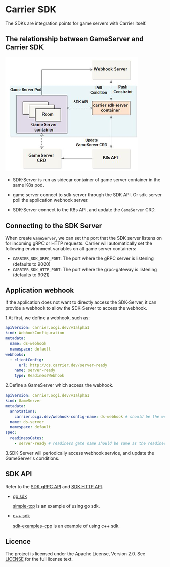 # Carrier SDK

The SDKs are integration points for game servers with Carrier itself.

## The relationship between GameServer and Carrier SDK

![](./docs/assets/sdk_arch.jpg)

* SDK-Server is run as sidecar container of game server container in the same K8s pod.

* game server connect to sdk-server through the SDK API. Or sdk-server poll the application webhook server.

* SDK-Server connect to the K8s API, and update the `GameServer` CRD.

## Connecting to the SDK Server

When create `GameServer`, we can set the port that the SDK server listens on for incoming gRPC or HTTP requests.
Carrier will automatically set the following environment variables on all game server containers:

* `CARRIER_SDK_GRPC_PORT`: The port where the gRPC server is listening (defaults to 9020)
* `CARRIER_SDK_HTTP_PORT`: The port where the grpc-gateway is listening (defaults to 9021)

## Application webhook

If the application does not want to directly access the SDK-Server, it can provide a webhook to allow the SDK-Server to access the webhook.

1.At first, we define a webhook, such as:

```yaml
apiVersion: carrier.ocgi.dev/v1alpha1
kind: WebhookConfiguration
metadata:
  name: ds-webhook
  namespace: default
webhooks:
  - clientConfig:
      url: http://ds.carrier.dev/server-ready
    name: server-ready
    type: ReadinessWebhook
```

2.Define a GameServer which access the webhook.

```yaml
apiVersion: carrier.ocgi.dev/v1alpha1
kind: GameServer
metadata:
  annotations:
    carrier.ocgi.dev/webhook-config-name: ds-webhook # should be the webhook name
  name: ds-server
  namespace: default
spec:
  readinessGates:
    - server-ready # readiness gate name should be same as the readiness gate name in webhook
```

3.SDK-Server will periodically access webhook service, and update the GameServer's conditions.

## SDK API

Refer to the [SDK gRPC API](./docs/API.md) and [SDK HTTP API](./docs/HTTP_API.md).

* [go sdk](./sdks/sdkgo)

  [simple-tcp](https://github.com/ocgi/sdk-examples/tree/master/simple-tcp) is an example of using go sdk.

* [c++ sdk](./sdks/sdkcpp)

  [sdk-examples-cpp](https://github.com/ocgi/sdk-examples-cpp) is an example of using c++ sdk.

## Licence

The project is licensed under the Apache License, Version 2.0. See [LICENSE](./LICENSE.md) for the full license text.
